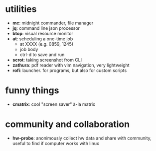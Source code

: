 # utilities
- **mc**: midnight commander, file manager
- **jq**: command line json processor
- **btop**: visual resource monitor
- **at**: scheduling a one-time job
  - at XXXX (e.g. 0859, 1245)
  - job body
  - ctrl-d to save and run
- **scrot**: taking screenshot from CLI
- **zathura**: pdf reader with vim navigation, very lightweight
- **rofi**: launcher. for programs, but also for custom scripts

# funny things
- **cmatrix**: cool "screen saver" à-la matrix

# community and collaboration
- **hw-probe**: anonimously collect hw data and share with community, useful to find if computer works with linux
